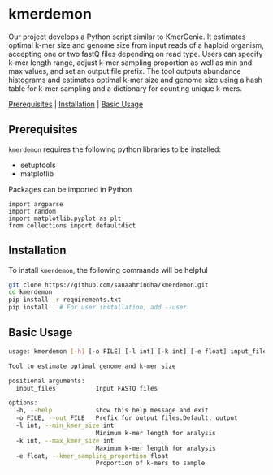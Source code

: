 # kmerdemon

Our project develops a Python script similar to KmerGenie. It estimates optimal k-mer size and genome size from input reads of a haploid organism, accepting one or two fastQ files depending on read type. Users can specify k-mer length range, adjust k-mer sampling proportion as well as min and max values, and set an output file prefix. The tool outputs abundance histograms and estimates optimal k-mer size and genome size using a hash table for k-mer sampling and a dictionary for counting unique k-mers.

[Prerequisites](#prerequisites) | [Installation](#install) | [Basic Usage](#usage) 

<a name="prerequisites"></a>
## Prerequisites
`kmerdemon` requires the following python libraries to be installed:
- setuptools
- matplotlib

Packages can be imported in Python
```
import argparse
import random
import matplotlib.pyplot as plt
from collections import defaultdict
```

<a name="install"></a>
## Installation
To install `kmerdemon`, the following commands will be helpful

```bash
git clone https://github.com/sanaahrindha/kmerdemon.git
cd kmerdemon
pip install -r requirements.txt
pip install . # For user installation, add --user
```

<a name="usage"></a>
## Basic Usage

```bash
usage: kmerdemon [-h] [-o FILE] [-l int] [-k int] [-e float] input_files [input_files ...]

Tool to estimate optimal genome and k-mer size

positional arguments:
  input_files           Input FASTQ files

options:
  -h, --help            show this help message and exit
  -o FILE, --out FILE   Prefix for output files.Default: output
  -l int, --min_kmer_size int
                        Minimum k-mer length for analysis
  -k int, --max_kmer_size int
                        Maximum k-mer length for analysis
  -e float, --kmer_sampling_proportion float
                        Proportion of k-mers to sample
```



